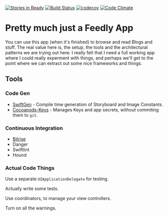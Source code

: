 [![Stories in Ready](https://badge.waffle.io/regnerjr/AnotherFeedlyApp.png?label=ready&title=Ready)](https://waffle.io/regnerjr/AnotherFeedlyApp?utm_source=badge)
[![Build Status](https://www.bitrise.io/app/e1499563e5fd3274.svg?token=CM9pQl0-pkc7GPfEKd8LfA&branch=master)](https://www.bitrise.io/app/e1499563e5fd3274)
[![codecov](https://codecov.io/gh/regnerjr/AnotherFeedlyApp/branch/master/graph/badge.svg)](https://codecov.io/gh/regnerjr/AnotherFeedlyApp)
[![Code Climate](https://codeclimate.com/github/regnerjr/AnotherFeedlyApp/badges/gpa.svg)](https://codeclimate.com/github/regnerjr/AnotherFeedlyApp)

# Pretty much just a Feedly App

You can use this app (when it's finished) to browse and read Blogs and stuff.
The real value here is, the setup, the tools and the architectural patterns we are trying out here. I really felt that I need a full working app where I could really experment with things, and perhaps we'll get to the point where we can extract out some nice frameworks and things.

## Tools

### Code Gen
* [SwiftGen](https://github.com/AliSoftware/SwiftGen) - Compile time generation of Storyboard and Image Constants.
* [Cocoapods-Keys](https://github.com/orta/cocoapods-keys) - Manages Keys and app secrets, without commiting them to `git`.

### Continuous Integration
* [Bitrise](http://bitrise.io)
* Danger
* Swiftlint
* Hound

### Actual Code Things

Use a separate `UIApplicationDelegate` for testing.

Actually write some tests.

Use coordinators, to manage your view controllers.

Turn on all the warnings.


